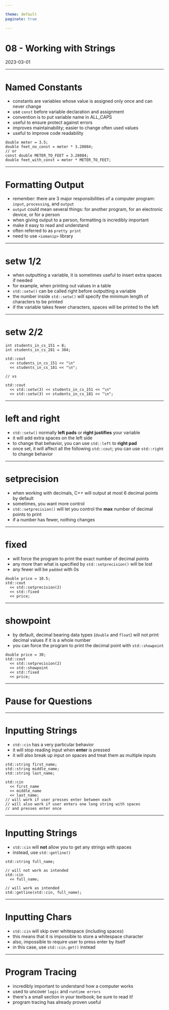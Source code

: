 ```yaml
---

theme: default
paginate: true

---
```


# 08 - Working with Strings
2023-03-01

---

# Named Constants

- constants are variables whose value is assigned only once and can never change
- use `const` before variable declaration and assignment
- convention is to put variable name in ALL_CAPS
- useful to ensure protect against errors
- improves maintainability; easier to change often used values
- useful to improve code readability
```
double meter = 3.5;
double feet_no_const = meter * 3.28084;
// or
const double METER_TO_FEET = 3.28084;
double feet_with_const = meter * METER_TO_FEET;
```

---

# Formatting Output

- remember: there are 3 major responsibilities of a computer program: `input`, `processing`, and `output`
- `output` could mean several things: for another program, for an electronic device, or for a person
- when giving output to a person, formatting is incredibly important
- make it easy to read and understand
- often referred to as `pretty print`
- need to use `<iomanip>` library

---

# setw 1/2

- when outputting a variable, it is sometimes useful to insert extra spaces if needed
- for example, when printing out values in a table
- `std::setw()` can be called right before outputting a variable
- the number inside `std::setw()` will specify the minimum length of characters to be printed
- if the variable takes fewer characters, spaces will be printed to the left

---

# setw 2/2

```
int students_in_cs_151 = 8;
int students_in_cs_281 = 304;

std::cout
  << students_in_cs_151 << "\n"
  << students_in_cs_181 << "\n";

// vs

std::cout
  << std::setw(3) << students_in_cs_151 << "\n"
  << std::setw(3) << students_in_cs_181 << "\n";
```

---

# left and right

- `std::setw()` normally **left pads** or **right justifies** your variable
- it will add extra spaces on the left side
- to change that behavior, you can use `std::left` to **right pad**
- once set, it will affect all the following `std::cout`; you can use `std::right` to change behavior

---

# setprecision

- when working with decimals, C++ will output at most 6 decimal points by default
- sometimes, you want more control
- `std::setprecision()` will let you control the **max** number of decimal points to print
- if a number has fewer, nothing changes

---

# fixed

- will force the program to print the exact number of decimal points
- any more than what is specified by `std::setprecision()` will be lost
- any fewer will be `padded` with 0s

```
double price = 10.5;
std::cout
  << std::setprecision(2)
  << std::fixed
  << price;
```

---

# showpoint

- by default, decimal bearing data types (`double` and `float`) will not print decimal values if it is a whole number
- you can force the program to print the decimal point with `std::showpoint`

```
double price = 30;
std::cout
  << std::setprecision(2)
  << std::showpoint
  << std::fixed
  << price;

```

---

# Pause for Questions

---

# Inputting Strings

- `std::cin` has a very particular behavior
- it will stop reading input when **enter** is pressed
- it will also break up input on spaces and treat them as multiple inputs

```
std::string first_name;
std::string middle_name;
std::string last_name;

std::cin
  << first_name
  << middle_name
  << last_name;
// will work if user presses enter between each
// will also work if user enters one long string with spaces
// and presses enter once
```

---

# Inputting Strings

- `std::cin` will **not** allow you to get any strings with spaces
- instead, use `std::getline()`
```
std::string full_name;

// will not work as intended
std::cin
  << full_name;

// will work as intended
std::getline(std::cin, full_name);
```

---

# Inputting Chars

- `std::cin` will skip over whitespace (including spaces)
- this means that it is impossible to store a whitespace character
- also, impossible to require user to press enter by itself
- in this case, use `std::cin.get()` instead

---

# Program Tracing

- incredibly important to understand how a computer works
- used to uncover `logic` and `runtime errors`
- there's a small section in your textbook; be sure to read it!
- program tracing has already proven useful
